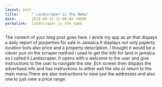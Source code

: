 ```yaml
---
layout: post
title:      " Landscraper is the Name"
date:       2019-09-15 21:00:48 +0000
permalink:  landscraper_is_the_name
---
```



The content of your blog post goes here.
I wrote my app as an that dispays a daily report of porperties for sale in Jamaica.It displays not only poperty location buts also price and a property description. I thought it would be a clever pun on the scraper method i used to get the info for land in jamaica so I called it Landscraper.
It opens with a welcome to the user and give instructions to the user to navigate the site .Ech screen then dispays the advertised info and has instruvtions to either exit the site or return to the main menu.There are also instructions to view just the addresses and also one to just view a price range.
